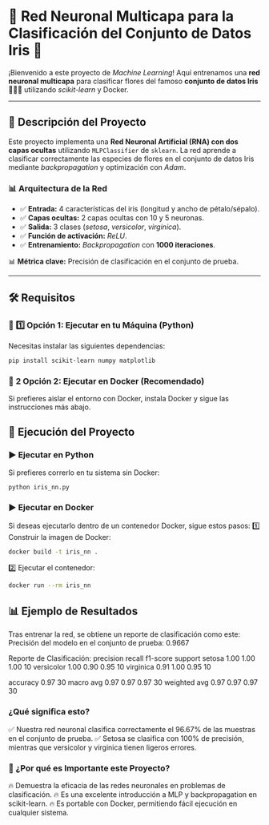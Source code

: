 # 🚀 Red Neuronal Multicapa para la Clasificación del Conjunto de Datos Iris 🌸  

¡Bienvenido a este proyecto de *Machine Learning*! Aquí entrenamos una **red neuronal multicapa** para clasificar flores del famoso **conjunto de datos Iris** 🌿🌺🌼 utilizando *scikit-learn* y Docker.  

---

## 📌 Descripción del Proyecto  
Este proyecto implementa una **Red Neuronal Artificial (RNA) con dos capas ocultas** utilizando `MLPClassifier` de `sklearn`. La red aprende a clasificar correctamente las especies de flores en el conjunto de datos Iris mediante *backpropagation* y optimización con *Adam*.  

### 📊 **Arquitectura de la Red**
- ✅ **Entrada:** 4 características del iris (longitud y ancho de pétalo/sépalo).  
- ✅ **Capas ocultas:** 2 capas ocultas con 10 y 5 neuronas.  
- ✅ **Salida:** 3 clases (*setosa*, *versicolor*, *virginica*).  
- ✅ **Función de activación:** *ReLU*.  
- ✅ **Entrenamiento:** *Backpropagation* con **1000 iteraciones**.  

📊 **Métrica clave:** Precisión de clasificación en el conjunto de prueba.  

---

## 🛠️ Requisitos
### 📌 **1️⃣ Opción 1: Ejecutar en tu Máquina (Python)**
Necesitas instalar las siguientes dependencias:  

```bash
pip install scikit-learn numpy matplotlib
```
### 📌 **2 Opción 2: Ejecutar en Docker (Recomendado)**
Si prefieres aislar el entorno con Docker, instala Docker y sigue las instrucciones más abajo.

## 🚀 Ejecución del Proyecto
### ▶ Ejecutar en Python
Si prefieres correrlo en tu sistema sin Docker:
```bash
python iris_nn.py
```
### ▶ Ejecutar en Docker
Si deseas ejecutarlo dentro de un contenedor Docker, sigue estos pasos:
1️⃣ Construir la imagen de Docker:
```bash
docker build -t iris_nn .
```
2️⃣ Ejecutar el contenedor:
```bash
docker run --rm iris_nn
```

## 📊 Ejemplo de Resultados
Tras entrenar la red, se obtiene un reporte de clasificación como este:
Precisión del modelo en el conjunto de prueba: 0.9667

Reporte de Clasificación:
              precision    recall  f1-score   support
   setosa        1.00       1.00      1.00        10
   versicolor    1.00       0.90      0.95        10
   virginica     0.91       1.00      0.95        10

   accuracy                           0.97        30
   macro avg      0.97       0.97      0.97        30
   weighted avg   0.97       0.97      0.97        30

### ¿Qué significa esto?
✅ Nuestra red neuronal clasifica correctamente el 96.67% de las muestras en el conjunto de prueba.
✅ Setosa se clasifica con 100% de precisión, mientras que versicolor y virginica tienen ligeros errores.

### 🎯 ¿Por qué es Importante este Proyecto?
🔥 Demuestra la eficacia de las redes neuronales en problemas de clasificación.
🔥 Es una excelente introducción a MLP y backpropagation en scikit-learn.
🔥 Es portable con Docker, permitiendo fácil ejecución en cualquier sistema.